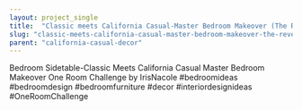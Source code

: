 ```yaml
---
layout: project_single
title:  "Classic meets California Casual-Master Bedroom Makeover (The Reveal"
slug: "classic-meets-california-casual-master-bedroom-makeover-the-reveal"
parent: "california-casual-decor"
---
```

Bedroom Sidetable-Classic Meets California Casual Master Bedroom Makeover One Room Challenge by IrisNacole #bedroomideas #bedroomdesign #bedroomfurniture #decor #interiordesignideas #OneRoomChallenge